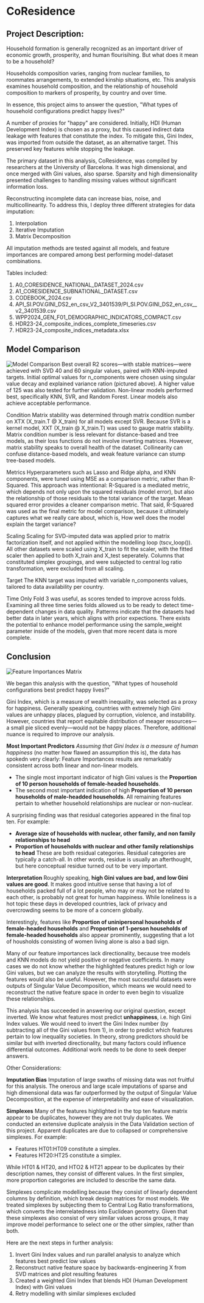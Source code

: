 # CoResidence
## Project Description:

Household formation is generally recognized as an important driver of economic growth, prosperity, and human flourisihing. But what does it mean to be a household? 

Households composition varies, ranging from nuclear families, to roommates arrangements, to extended kinship situations, etc. This analysis examines household composition, and the relationship of household composition to markers of prosperity, by country and over time. 

In essence, this project aims to answer the question, "What types of household configurations predict happy lives?"

A number of proxies for "happy" are considered. Initially, HDI (Human Development Index) is chosen as a proxy, but this caused indirect data leakage with features that constitute the index. To mitigate this, Gini Index, was imported from outside the dataset, as an alternative target. This preserved key features while stopping the leakage.

The primary dataset in this analysis, CoResidence, was compiled by researchers at the University of Barcelona. It was high dimensional, and once merged with Gini values, also sparse. Sparsity and high dimensionality presented challenges to handling missing values without significant information loss. 

Reconstructing incomplete data can increase bias, noise, and multicollinearity. To address this, I deploy three different strategies for data imputation: 
1) Interpolation
2) Iterative Imputation
3) Matrix Decomposition

All imputation methods are tested against all models, and feature importances are compared among best performing model-dataset combinations. 


Tables included:
1) A0_CORESIDENCE_NATIONAL_DATASET_2024.csv
2) A1_CORESIDENCE_SUBNATIONAL_DATASET.csv
3) CODEBOOK_2024.csv
4) API_SI.POV.GINI_DS2_en_csv_V2_3401539/PI_SI.POV.GINI_DS2_en_csv__v2_3401539.csv
5) WPP2024_GEN_F01_DEMOGRAPHIC_INDICATORS_COMPACT.csv
6) HDR23-24_composite_indices_complete_timeseries.csv
7) HDR23-24_composite_indices_metadata.xlsx

## Model Comparison
![Model Comparison](final_score_matrix.jpg)
Best overall R2 scores—with stable matrices—were achieved with SVD 40 and 60 singular values, paired with KNN-imputed targets. Initial optimal values for n_components were chosen using singular value decay and explained variance ration (pictured above). A higher value of 125 was also tested for further validation. Non-linear models performed best, specifically KNN, SVR, and Random Forest. Linear models also achieve acceptable performance.

Condition Matrix stability was determined through matrix condition number on XTX (X_train.T @ X_train) for all models except SVR. Because SVR is a kernel model, XXT (X_train @ X_train.T) was used to gauge matrix stability. Matrix condition number is less relevant for distance-based and tree models, as their loss functions do not involve inverting matrices. However, matrix stability speaks to overall health of the dataset. Collinearity can confuse distance-based models, and weak feature variance can stump tree-based models.

Metrics Hyperparameters such as Lasso and Ridge alpha, and KNN components, were tuned using MSE as a comparison metric, rather than R-Squared. This approach was intentional: R-Squared is a mediated metric, which depends not only upon the squared residuals (model error), but also the relationship of those residuals to the total variance of the target. Mean squared error provides a cleaner comparison metric. That said, R-Squared was used as the final metric for model comparison, because it ultimately captures what we really care about, which is, How well does the model explain the target variance?

Scaling Scaling for SVD-imputed data was applied prior to matrix factorization itself, and not applied within the modelling loop (tscv_loop()). All other datasets were scaled using X_train to fit the scaler, with the fitted scaler then applied to both X_train and X_test seperately. Columns that constituted simplex groupings, and were subjected to central log ratio transformation, were excluded from all scaling.

Target The KNN target was imputed with variable n_components values, tailored to data availability per country.

Time Only Fold 3 was useful, as scores tended to improve across folds. Examining all three time series folds allowed us to be ready to detect time-dependent changes in data quality. Patterms indicate that the datasets had better data in later years, which aligns with prior expections. There exists the potential to enhance model performance using the sample_weight parameter inside of the models, given that more recent data is more complete.

## Conclusion
![Feature Importances Matrix](feature_importances_heatmap_desc.jpg)

We began this analysis with the question, "What types of household configurations best predict happy lives?"

Gini Index, which is a measure of wealth inequality, was selected as a proxy for happiness. Generally speaking, countries with extremely high Gini values are unhappy places, plagued by corruption, violence, and instability. However, countries that report equitable distribution of meager resources—a small pie sliced evenly—would not be happy places. Therefore, additional nuance is required to improve our analysis. 

**Most Important Predictors**
*Assuming that Gini Index is a measure of human happiness* (no matter how flawed an assumption this is), the data has spokedn very clearly: Feature Importances results are remarkably consistent across both linear and non-linear models. 
- The single most important indicator of high Gini values is the **Proportion of 10 person households of female-headed households**. 
- The second most important indication of high **Proportion of 10 person households of male-headded households**. All remaining features pertain to whether household relationships are nuclear or non-nuclear.

A surprising finding was that residual categories appeared in the final top ten. For example: 
- **Average size of households with nuclear, other family, and non family relationships to head**
- **Proportion of households with nuclear and other family relationships to head** 
These are both residual categories. Residual categories are typically a catch-all. In other words, residue is usually an afterthought, but here conceptual residue turned out to be very important.

**Interpretation**
Roughly speaking, **high Gini values are bad, and low Gini values are good**. It makes good intuitive sense that having a lot of households packed full of a lot people, who may or may not be related to each other, is probably not great for human happiness. While loneliness is a hot topic these days in developed countries, lack of privacy and overcrowding seems to be more of a concern globally. 

Interestingly, features like **Proportion of uninipersonal households of female-headed households** and **Proportion of 1-person households of female-headed households** also appear prominently, suggesting that a lot of housholds consisting of women living alone is also a bad sign.

Many of our feature importances lack directionality, because tree models and KNN models do not yield positive or negative coefficients. In many cases we do not know whether the highlighted features predict high or low Gini values, but we can analyze the results with storytelling. Plotting the features would also be useful. However, the most successful datasets were outputs of Singular Value Decomposition, which means we would need to reconstruct the native feature space in order to even begin to visualize these relationships.

This analysis has succeeded in answering our original question, except inverted. We know what features most predict **unhappiness**, i.e. high Gini Index values. We would need to invert the Gini Index number (by subtracting all of the Gini values from 1), in order to predict which features pertain to low inequality societies. In theory, strong predictors should be similar but with inverted directionality, but many factors could influence differential outcomes. Additional work needs to be done to seek deeper answers. 

Other Considerations:

**Imputation Bias**
Imputation of large swaths of missing data was not fruitful for this analysis. The onerous and large scale imputations of sparse and high dimensional data was far outperformed by the output of Singular Value Decomposition, at the expense of interpretability and ease of visualization. 

**Simplexes**
Many of the features highlighted in the top ten feature matrix appear to be duplicates, however they are not truly duplicates. We conducted an extensive duplicate analysis in the Data Validation section of this project. Apparent duplicates are due to collapsed or comprehensive simplexes. For example: 
- Features HT01:HT09 constitute a simplex. 
- Features HT20:HT25 constitute a simplex. 

While HT01 & HT20, and HTO2 & HT21 appear to be duplicates by their description names, they consist of different values. In the first simplex, more proportion categories are included to describe the same data.

Simplexes complicate modelling because they consist of linearly dependent columns by definition, which break design matrices for most models. We treated simplexes by subjecting them to Central Log Ratio transformations, which converts the interrelatedness into Euclidean geometry. Given that these simplexes also consist of very similar values across groups, it may improve model performance to select one or the other simplex, rather than both.

Here are the next steps in further analysis:
1) Invert Gini Index values and run parallel analysis to analyze which features best predict low values
2) Reconstruct native feature space by backwards-engineering X from SVD matrices and plot resulting features
3) Created a weighted Gini Index that blends HDI (Human Development Index) with Gini values
4) Retry modelling with similar simplexes excluded

